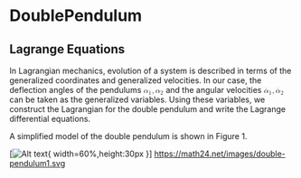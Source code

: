# DoublePendulum
## Lagrange Equations

In Lagrangian mechanics, evolution of a system is described in terms of the generalized coordinates and generalized velocities. In our case, the deflection angles of the pendulums <math xmlns="http://www.w3.org/1998/Math/MathML" data-semantic-type="punctuated" data-semantic-role="sequence" data-semantic-id="7" data-semantic-children="2,3,6" data-semantic-content="3" data-semantic-speech="alpha 1 comma alpha 2">
  <mrow data-mjx-texclass="ORD">
    <msub data-semantic-type="subscript" data-semantic-role="greekletter" data-semantic-id="2" data-semantic-children="0,1" data-semantic-parent="7">
      <mi data-semantic-type="identifier" data-semantic-role="greekletter" data-semantic-font="italic" data-semantic-annotation="clearspeak:simple" data-semantic-id="0" data-semantic-parent="2">&#x3B1;</mi>
      <mn data-semantic-type="number" data-semantic-role="integer" data-semantic-font="normal" data-semantic-annotation="clearspeak:simple" data-semantic-id="1" data-semantic-parent="2">1</mn>
    </msub>
  </mrow>
  <mo data-semantic-type="punctuation" data-semantic-role="comma" data-semantic-id="3" data-semantic-parent="7" data-semantic-operator="punctuated">,</mo>
  <mrow data-mjx-texclass="ORD">
    <msub data-semantic-type="subscript" data-semantic-role="greekletter" data-semantic-id="6" data-semantic-children="4,5" data-semantic-parent="7">
      <mi data-semantic-type="identifier" data-semantic-role="greekletter" data-semantic-font="italic" data-semantic-annotation="clearspeak:simple" data-semantic-id="4" data-semantic-parent="6">&#x3B1;</mi>
      <mn data-semantic-type="number" data-semantic-role="integer" data-semantic-font="normal" data-semantic-annotation="clearspeak:simple" data-semantic-id="5" data-semantic-parent="6">2</mn>
    </msub>
  </mrow>
</math> and the angular velocities <math xmlns="http://www.w3.org/1998/Math/MathML" data-semantic-type="punctuated" data-semantic-role="sequence" data-semantic-id="11" data-semantic-children="4,5,10" data-semantic-content="5" data-semantic-speech="ModifyingAbove alpha With dot Subscript 1 Baseline comma ModifyingAbove alpha With dot Subscript 2 Baseline">
  <mrow data-mjx-texclass="ORD">
    <msub data-semantic-type="subscript" data-semantic-role="greekletter" data-semantic-id="4" data-semantic-children="2,3" data-semantic-parent="11">
      <mrow data-mjx-texclass="ORD">
        <mover data-semantic-type="overscore" data-semantic-role="greekletter" data-semantic-id="2" data-semantic-children="0,1" data-semantic-parent="4">
          <mi data-semantic-type="identifier" data-semantic-role="greekletter" data-semantic-font="italic" data-semantic-annotation="clearspeak:simple" data-semantic-id="0" data-semantic-parent="2">&#x3B1;</mi>
          <mo data-semantic-type="operator" data-semantic-role="overaccent" data-semantic-annotation="accent:unknown" data-semantic-id="1" data-semantic-parent="2">&#x2D9;</mo>
        </mover>
      </mrow>
      <mn data-semantic-type="number" data-semantic-role="integer" data-semantic-font="normal" data-semantic-annotation="clearspeak:simple" data-semantic-id="3" data-semantic-parent="4">1</mn>
    </msub>
  </mrow>
  <mo data-semantic-type="punctuation" data-semantic-role="comma" data-semantic-id="5" data-semantic-parent="11" data-semantic-operator="punctuated">,</mo>
  <mrow data-mjx-texclass="ORD">
    <msub data-semantic-type="subscript" data-semantic-role="greekletter" data-semantic-id="10" data-semantic-children="8,9" data-semantic-parent="11">
      <mrow data-mjx-texclass="ORD">
        <mover data-semantic-type="overscore" data-semantic-role="greekletter" data-semantic-id="8" data-semantic-children="6,7" data-semantic-parent="10">
          <mi data-semantic-type="identifier" data-semantic-role="greekletter" data-semantic-font="italic" data-semantic-annotation="clearspeak:simple" data-semantic-id="6" data-semantic-parent="8">&#x3B1;</mi>
          <mo data-semantic-type="operator" data-semantic-role="overaccent" data-semantic-annotation="accent:unknown" data-semantic-id="7" data-semantic-parent="8">&#x2D9;</mo>
        </mover>
      </mrow>
      <mn data-semantic-type="number" data-semantic-role="integer" data-semantic-font="normal" data-semantic-annotation="clearspeak:simple" data-semantic-id="9" data-semantic-parent="10">2</mn>
    </msub>
  </mrow>
</math>
 can be taken as the generalized variables. Using these variables, we construct the Lagrangian for the double pendulum and write the Lagrange differential equations.

A simplified model of the double pendulum is shown in Figure 1.

[![Alt text](https://math24.net/images/double-pendulum1.svg){ width=60%,height:30px }]
https://math24.net/images/double-pendulum1.svg


